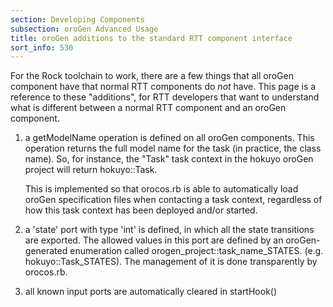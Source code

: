 ```yaml
---
section: Developing Components
subsection: oroGen Advanced Usage
title: oroGen additions to the standard RTT component interface
sort_info: 530
---
```


For the Rock toolchain to work, there are a few things that all oroGen component
have that normal RTT components do _not_ have. This page is a reference to these
"additions", for RTT developers that want to understand what is different
between a normal RTT component and an oroGen component.

1. a getModelName operation is defined on all oroGen components. This
   operation returns the full model name for the task (in practice, the class
   name). So, for instance, the "Task" task context in the hokuyo oroGen
   project will return hokuyo::Task.
   
   This is implemented so that orocos.rb is able to automatically load oroGen
   specification files when contacting a task context, regardless of how this
   task context has been deployed and/or started.

2. a 'state' port with type 'int' is defined, in which all the state
   transitions are exported. The allowed values in this port are defined by an
   oroGen-generated enumeration called orogen_project::task_name_STATES. (e.g.
   hokuyo::Task_STATES). The management of it is done transparently by
   orocos.rb.

3. all known input ports are automatically cleared in startHook()



